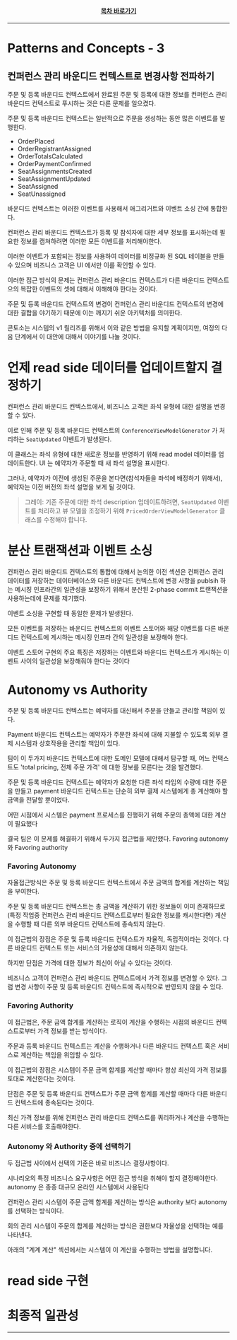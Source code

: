 <div align="center">

#### [목차 바로가기](https://github.com/dhslrl321/cqrs-journey-guide-korean/blob/master/Table%20of%20Contents.md)

</div>

---

# Patterns and Concepts - 3

## 컨퍼런스 관리 바운디드 컨텍스트로 변경사항 전파하기

주문 및 등록 바운디드 컨텍스트에서 완료된 주문 및 등록에 대한 정보를 컨퍼런스 관리 바운디드 컨텍스트로 푸시하는 것은 다른 문제를 일으켰다.

주문 및 등록 바운디드 컨텍스트는 일반적으로 주문을 생성하는 동안 많은 이벤트를 발행한다.

- OrderPlaced
- OrderRegistrantAssigned
- OrderTotalsCalculated
- OrderPaymentConfirmed
- SeatAssignmentsCreated
- SeatAssignmentUpdated
- SeatAssigned
- SeatUnassigned

바운디드 컨텍스트는 이러한 이벤트를 사용해서 애그리거트와 이벤트 소싱 간에 통합한다.

컨퍼런스 관리 바운디드 컨텍스트가 등록 및 참석자에 대한 세부 정보를 표시하는데 필요한 정보를 캡쳐하려면 이러한 모든 이벤트를 처리해야한다.

이러한 이벤트가 포함되는 정보를 사용하여 데이터를 비정규화 된 SQL 테이블을 만들 수 있으며 비즈니스 고객은 UI 에서만 이를 확인할 수 있다.

이러한 접근 방식의 문제는 컨퍼런스 관리 바운디드 컨텍스트가 다른 바운디드 컨텍스트으의 복잡한 이벤트의 셋에 대해서 이해해야 한다는 것이다.

주문 및 등록 바운디드 컨텍스트의 변경이 컨퍼런스 관리 바운디드 컨텍스트의 변경에 대한 결합을 야기하기 때문에 이는 깨지기 쉬운 아키텍처를 의미한다.

콘토소는 시스템의 v1 릴리즈를 위해서 이와 같은 방법을 유지할 계획이지만, 여정의 다음 단계에서 이 대안에 대해서 이야기를 나눌 것이다.

# 언제 read side 데이터를 업데이트할지 결정하기

컨퍼런스 관리 바운디드 컨텍스트에서, 비즈니스 고객은 좌석 유형에 대한 설명을 변경할 수 있다.

이로 인해 주문 및 등록 바운디드 컨텍스트의 `ConferenceViewModelGenerator` 가 처리하는 `SeatUpdated` 이벤트가 발생된다.

이 클래스는 좌석 유형에 대한 새로운 정보를 반영하기 위해 read model 데이터를 업데이트한다. UI 는 예약자가 주문할 때 새 좌석 설명을 표시한다.

그러나, 예약자가 이전에 생성된 주문을 본다면(참석자들을 좌석에 배정하기 위해서), 예약자는 이전 버전의 좌석 설명을 보게 될 것이다.

> 그레이: 기존 주문에 대한 좌석 description 업데이트하려면, `SeatUpdated` 이벤트를 처리하고 뷰 모델을 조정하기 위해 `PricedOrderViewModelGenerator` 클래스를 수정해야 합니다.

# 분산 트랜잭션과 이벤트 소싱

컨퍼런스 관리 바운디드 컨텍스트의 통합에 대해서 논의한 이전 섹션은 컨퍼런스 관리 데이터를 저장하는 데이터베이스와 다른 바운디드 컨텍스트에 변경 사항을 publsih 하는 메시징 인프라간의 일관성을 보장하기 위해서 분산된 2-phase commit 트랜잭션을 사용하는데에 문제를 제기했다.

이벤트 소싱을 구현할 때 동일한 문제가 발생된다.

모든 이벤트를 저장하는 바운디드 컨텍스트의 이벤트 스토어와 해당 이벤트를 다른 바운디드 컨텍스트에 게시하는 메시징 인프라 간의 일관성을 보장해야 한다.

이벤트 스토어 구현의 주요 특징은 저장하는 이벤트와 바운디드 컨텍스트가 게시하는 이벤트 사이의 일관성을 보장해줘야 한다는 것이다

# Autonomy vs Authority

주문 및 등록 바운디드 컨텍스트는 예약자를 대신해서 주문을 만들고 관리할 책임이 있다.

Payment 바운디드 컨텍스트는 예약자가 주문한 좌석에 대해 지불할 수 있도록 외부 결제 시스템과 상호작용을 관리할 책임이 있다.

팀이 이 두가지 바운디드 컨텍스트에 대한 도메인 모델에 대해서 탐구할 때, 어느 컨택스트도 'total pricing, 전체 주문 가격' 에 대한 정보를 모른다는 것을 발견했다.

주문 및 등록 바운디드 컨텍스트는 예약자가 요청한 다른 좌석 타입의 수량에 대한 주문을 만들고 payment 바운디드 컨텍스트는 단순히 외부 결제 시스템에게 총 계산해야 할 금액을 전달할 뿐이었다.

어떤 시점에서 시스템은 payment 프로세스를 진행하기 위해 주문의 총액에 대한 계산이 필요했다

결국 팀은 이 문제를 해결하기 위해서 두가지 접근법을 제안했다. Favoring autonomy 와 Favoring authority

### Favoring Autonomy

자율접근방식은 주문 및 등록 바운디드 컨텍스트에서 주문 금액의 합계를 계산하는 책임을 부여한다.

주문 및 등록 바운디드 컨텍스트는 총 금액을 계산하기 위한 정보들이 이미 존재하므로(특정 작업중 컨퍼런스 관리 바운디드 컨텍스트로부터 필요한 정보를 캐시한다면) 계산을 수행할 때 다른 외부 바운디드 컨텍스트에 종속되지 않는다.

이 접근법의 장점은 주문 및 등록 바운디드 컨텍스트가 자율적, 독립적이라는 것이다. 다른 바운디드 컨텍스트 또는 서비스의 가용성에 대해서 의존하지 않는다.

하지만 단점은 가격에 대한 정보가 최신이 아닐 수 있다는 것이다.

비즈니스 고객이 컨퍼런스 관리 바운디드 컨텍스트에서 가격 정보를 변경할 수 있다. 그럼 변경 사항이 주문 및 등록 바운디드 컨텍스트에 즉시적으로 반영되지 않을 수 있다.

### Favoring Authority

이 접근법은, 주문 금액 합계를 계산하는 로직이 계산을 수행하는 시점의 바운디드 컨텍스트로부터 가격 정보를 받는 방식이다.

주문과 등록 바운디드 컨텍스트는 계산을 수행하거나 다른 바운디드 컨텍스트 혹은 서비스로 계산하는 책임을 위임할 수 있다.

이 접근법의 장점은 시스템이 주문 금액 합계를 계산할 때마다 항상 최신의 가격 정보를 토대로 계산한다는 것이다.

단점은 주문 및 등록 바운디드 컨텍스트가 주문 금액 합계를 계산할 때마다 다른 바운디드 컨텍스트에 종속된다는 것이다.

최신 가격 정보를 위해 컨퍼런스 관리 바운디드 컨텍스트를 쿼리하거나 계산을 수행하는 다른 서비스를 호출해야한다.

### Autonomy 와 Authority 중에 선택하기

두 접근법 사이에서 선택의 기준은 바로 비즈니스 결정사항이다.

시나리오의 특정 비즈니스 요구사항은 어떤 접근 방식을 취해야 할지 결정해야한다. autonomy 은 종종 대규모 온라인 시스템에서 사용된다

컨퍼런스 관리 시스템이 주문 금액 합계를 계산하는 방식은 authority 보다 autonomy 를 선택하는 방식이다.

회의 관리 시스템이 주문의 합계를 계산하는 방식은 권한보다 자율성을 선택하는 예를 나타낸다.

아래의 "계계 계산" 섹션에서는 시스템이 이 계산을 수행하는 방법을 설명합니다.

# read side 구현

# 최종적 일관성

---
